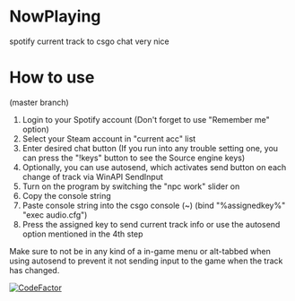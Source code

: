 # NowPlaying
spotify current track to csgo chat very nice

# How to use
(master branch)
1. Login to your Spotify account (Don't forget to use "Remember me" option)
2. Select your Steam account in "current acc" list
3. Enter desired chat button (If you run into any trouble setting one, you can press the "!keys" button to see the Source engine keys)
4. Optionally, you can use autosend, which activates send button on each change of track via WinAPI SendInput
5. Turn on the program by switching the "npc work" slider on
6. Copy the console string
7. Paste console string into the csgo console (~) (bind "%assignedkey%" "exec audio.cfg")
8. Press the assigned key to send current track info or use the autosend option mentioned in the 4th step

Make sure to not be in any kind of a in-game menu or alt-tabbed when using autosend to prevent it not sending input to the game when the track has changed.

[![CodeFactor](https://www.codefactor.io/repository/github/veselv2010/nowplaying/badge)](https://www.codefactor.io/repository/github/veselv2010/nowplaying)
